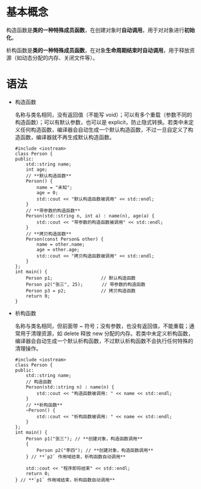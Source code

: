 # 基本概念
构造函数是**类的一种特殊成员函数**，在创建对象时**自动调用**，用于对对象进行**初始化**。

析构函数是**类的一种特殊成员函数**，在对象**生命周期结束时自动调用**，用于释放资源（如动态分配的内存、关闭文件等）。
# 语法
- 构造函数
  
  名称与类名相同，没有返回值（不能写 void）；可以有多个重载（参数不同的构造函数）；可以有默认参数，也可以是 explicit，防止隐式转换。若类中未定义任何构造函数，编译器会自动生成一个默认构造函数，不过一旦自定义了构造函数，编译器就不再生成默认构造函数。
  ~~~
  #include <iostream>
  class Person {
  public:
      std::string name;
      int age;
      // **默认构造函数**
      Person() {
          name = "未知";
          age = 0;
          std::cout << "默认构造函数被调用" << std::endl;
      }
      // **带参数的构造函数**
      Person(std::string n, int a) : name(n), age(a) {
          std::cout << "带参数的构造函数被调用" << std::endl;
      }
      // **拷贝构造函数**
      Person(const Person& other) {
          name = other.name;
          age = other.age;
          std::cout << "拷贝构造函数被调用" << std::endl;
      }
  };
  int main() {
      Person p1;                  // 默认构造函数
      Person p2("张三", 25);       // 带参数的构造函数
      Person p3 = p2;             // 拷贝构造函数
      return 0;
  }
  ~~~

- 析构函数

  名称与类名相同，但前面带 ~ 符号；没有参数，也没有返回值，不能重载；通常用于清理资源，如 delete 释放 new 分配的内存。若类中未定义析构函数，编译器会自动生成一个默认析构函数，不过默认析构函数不会执行任何特殊的清理操作。
  ~~~
  #include <iostream>
  class Person {
  public:
      std::string name;
      // 构造函数
      Person(std::string n) : name(n) {
          std::cout << "构造函数被调用: " << name << std::endl;
      }
      // **析构函数**
      ~Person() {
          std::cout << "析构函数被调用: " << name << std::endl;
      }
  };
  int main() {
      Person p1("张三"); // **创建对象，构造函数调用**
      {
          Person p2("李四"); // **创建对象，构造函数调用**
      } // **`p2` 作用域结束，析构函数自动调用**
  
      std::cout << "程序即将结束" << std::endl;
      return 0;
  } // **`p1` 作用域结束，析构函数自动调用**
  ~~~
   
